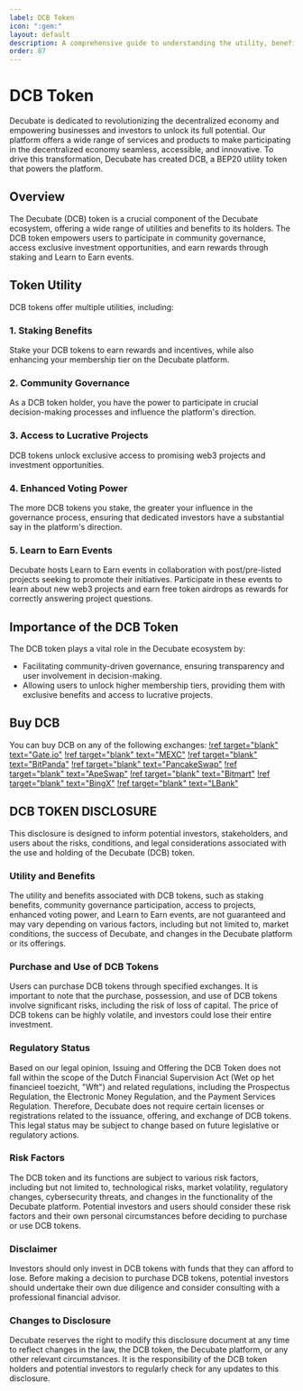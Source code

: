 ```yaml
---
label: DCB Token
icon: ":gem:"
layout: default
description: A comprehensive guide to understanding the utility, benefits, and importance of the Decubate (DCB) token.
order: 87
---
```

# DCB Token
Decubate is dedicated to revolutionizing the decentralized economy and empowering businesses and investors to unlock its full potential. Our platform offers a wide range of services and products to make participating in the decentralized economy seamless, accessible, and innovative. To drive this transformation, Decubate has created DCB, a BEP20 utility token that powers the platform.

## Overview
The Decubate (DCB) token is a crucial component of the Decubate ecosystem, offering a wide range of utilities and benefits to its holders. The DCB token empowers users to participate in community governance, access exclusive investment opportunities, and earn rewards through staking and Learn to Earn events.

## Token Utility
DCB tokens offer multiple utilities, including:

### 1. Staking Benefits
Stake your DCB tokens to earn rewards and incentives, while also enhancing your membership tier on the Decubate platform.

### 2. Community Governance
As a DCB token holder, you have the power to participate in crucial decision-making processes and influence the platform's direction.

### 3. Access to Lucrative Projects
DCB tokens unlock exclusive access to promising web3 projects and investment opportunities.

### 4. Enhanced Voting Power
The more DCB tokens you stake, the greater your influence in the governance process, ensuring that dedicated investors have a substantial say in the platform's direction.

### 5. Learn to Earn Events
Decubate hosts Learn to Earn events in collaboration with post/pre-listed projects seeking to promote their initiatives. Participate in these events to learn about new web3 projects and earn free token airdrops as rewards for correctly answering project questions.

## Importance of the DCB Token
The DCB token plays a vital role in the Decubate ecosystem by:

- Facilitating community-driven governance, ensuring transparency and user involvement in decision-making.
- Allowing users to unlock higher membership tiers, providing them with exclusive benefits and access to lucrative projects.


## Buy DCB
You can buy DCB on any of the following exchanges:
[!ref target="blank" text="Gate.io"](https://gate.io/trade/DCB_USDT)
[!ref target="blank" text="MEXC"](https://www.mexc.com/exchange/DCB_USDT)
[!ref target="blank" text="BitPanda"](https://www.bitpanda.com/en/prices/decubate-dcb)
[!ref target="blank" text="PancakeSwap"](https://pancakeswap.finance/swap)
[!ref target="blank" text="ApeSwap"](https://app.apeswap.finance/swap)
[!ref target="blank" text="Bitmart"](https://www.bitmart.com/trade/en-US?layout=basic&theme=dark&symbol=DCB_USDT)
[!ref target="blank" text="BingX"](https://bingx.com/it-it/spot/DCBUSDT/)
[!ref target="blank" text="LBank"](https://www.lbank.com/en-US/trade/dcb_usdt/)

## DCB TOKEN DISCLOSURE
This disclosure is designed to inform potential investors, stakeholders, and users about the risks, conditions, and legal considerations associated with the use and holding of the Decubate (DCB) token.

### Utility and Benefits
The utility and benefits associated with DCB tokens, such as staking benefits, community governance participation, access to projects, enhanced voting power, and Learn to Earn events, are not guaranteed and may vary depending on various factors, including but not limited to, market conditions, the success of Decubate, and changes in the Decubate platform or its offerings.

### Purchase and Use of DCB Tokens
Users can purchase DCB tokens through specified exchanges. It is important to note that the purchase, possession, and use of DCB tokens involve significant risks, including the risk of loss of capital. The price of DCB tokens can be highly volatile, and investors could lose their entire investment.

### Regulatory Status
Based on our legal opinion, Issuing and Offering the DCB Token does not fall within the scope of the Dutch Financial Supervision Act (Wet op het financieel toezicht, "Wft") and related regulations, including the Prospectus Regulation, the Electronic Money Regulation, and the Payment Services Regulation. Therefore, Decubate does not require certain licenses or registrations related to the issuance, offering, and exchange of DCB tokens. This legal status may be subject to change based on future legislative or regulatory actions.

### Risk Factors
The DCB token and its functions are subject to various risk factors, including but not limited to, technological risks, market volatility, regulatory changes, cybersecurity threats, and changes in the functionality of the Decubate platform. Potential investors and users should consider these risk factors and their own personal circumstances before deciding to purchase or use DCB tokens.

### Disclaimer
Investors should only invest in DCB tokens with funds that they can afford to lose. Before making a decision to purchase DCB tokens, potential investors should undertake their own due diligence and consider consulting with a professional financial advisor.

### Changes to Disclosure
Decubate reserves the right to modify this disclosure document at any time to reflect changes in the law, the DCB token, the Decubate platform, or any other relevant circumstances. It is the responsibility of the DCB token holders and potential investors to regularly check for any updates to this disclosure.
